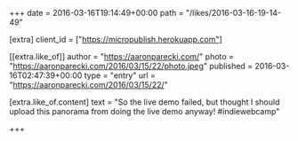 +++
date = 2016-03-16T19:14:49+00:00
path = "/likes/2016-03-16-19-14-49"

[extra]
client_id = ["https://micropublish.herokuapp.com"]

[[extra.like_of]]
author = "https://aaronparecki.com/"
photo = "https://aaronparecki.com/2016/03/15/22/photo.jpeg"
published = 2016-03-16T02:47:39+00:00
type = "entry"
url = "https://aaronparecki.com/2016/03/15/22/"

[extra.like_of.content]
text = "So the live demo failed, but thought I should upload this panorama from doing the live demo anyway! #indiewebcamp"

+++

<a href="https://brid.gy/publish/twitter"></a>